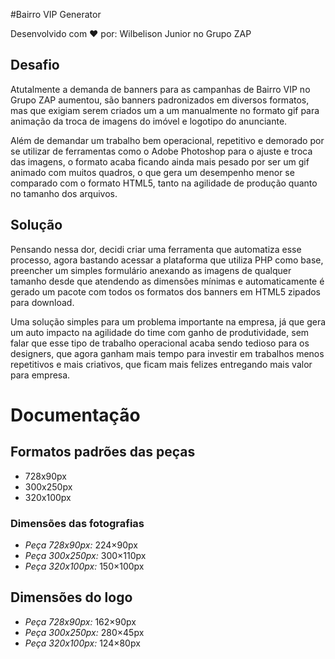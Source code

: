 #Bairro VIP Generator

Desenvolvido com ❤ por: Wilbelison Junior no Grupo ZAP

## Desafio

Atutalmente a demanda de banners para as campanhas de Bairro VIP no Grupo ZAP aumentou, são banners padronizados em diversos formatos, mas que exigiam serem criados um a um manualmente no formato gif para animação da troca de imagens do imóvel e logotipo do anunciante.

Além de demandar um trabalho bem operacional, repetitivo e demorado por se utilizar de ferramentas como o Adobe Photoshop para o ajuste e troca das imagens, o formato acaba ficando ainda mais pesado por ser um gif animado com muitos quadros, o que gera um desempenho menor se comparado com o formato HTML5, tanto na agilidade de produção quanto no tamanho dos arquivos.

## Solução

Pensando nessa dor, decidi criar uma ferramenta que automatiza esse processo, agora bastando acessar a plataforma que utiliza PHP como base, preencher um simples formulário anexando as imagens de qualquer tamanho desde que atendendo as dimensões mínimas e automaticamente é gerado um pacote com todos os formatos dos banners em HTML5 zipados para download.

Uma solução simples para um problema importante na empresa, já que gera um auto impacto na agilidade do time com ganho de produtividade, sem falar que esse tipo de trabalho operacional acaba sendo tedioso para os designers, que agora ganham mais tempo para investir em trabalhos menos repetitivos e mais criativos, que ficam mais felizes entregando mais valor para empresa.

# Documentação

## Formatos padrões das peças

- 728x90px
- 300x250px
- 320x100px

### Dimensões das fotografias

-  _Peça 728x90px:_ 224×90px
- _Peça 300x250px:_ 300×110px
- _Peça 320x100px:_ 150×100px

## Dimensões do logo

-  _Peça 728x90px:_ 162×90px
- _Peça 300x250px:_ 280×45px
- _Peça 320x100px:_ 124×80px










